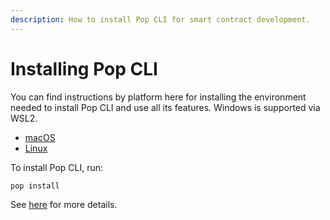 ```yaml
---
description: How to install Pop CLI for smart contract development.
---
```


# Installing Pop CLI

You can find instructions by platform here for installing the environment needed to install Pop CLI and use all its features. Windows is supported via WSL2.

- [macOS](./installing-pop-cli-macos.md)
- [Linux](./installing-pop-cli-linux.md)

To install Pop CLI, run:

```bash
pop install
```

See [here](https://learn.onpop.io/v/contracts/guides/setting-up-your-development-environment) for more details. 